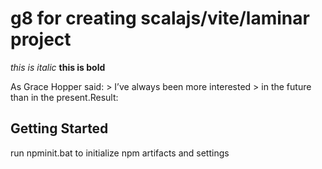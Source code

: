 <h1>g8 for creating scalajs/vite/laminar project</h1>
<i>this is italic</i>
<b>this is bold</b>

As Grace Hopper said: > I’ve always been more interested > in the future than in the present.Result:

<h2>Getting Started</h2>
run npminit.bat to initialize npm artifacts and settings
